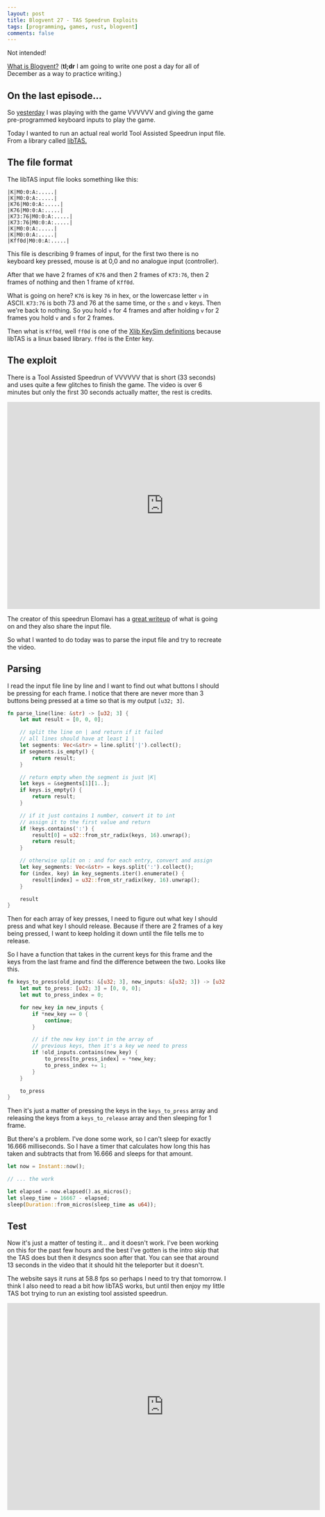 ```yaml
---
layout: post
title: Blogvent 27 - TAS Speedrun Exploits
tags: [programming, games, rust, blogvent]
comments: false
---
```


Not intended!

[What is Blogvent?](/2022-11-27-blogvent-calendar/) (**tl;dr** I am going to write one post a day for all of December as a way to practice writing.)

## On the last episode...

So [yesterday](/2022-12-26-tool-assisted-speedruns/) I was playing with the game VVVVVV and giving the game pre-programmed keyboard inputs to play the game.

Today I wanted to run an actual real world Tool Assisted Speedrun input file. From a library called [libTAS.](https://github.com/clementgallet/libTAS)

## The file format

The libTAS input file looks something like this:

```
|K|M0:0:A:.....|
|K|M0:0:A:.....|
|K76|M0:0:A:.....|
|K76|M0:0:A:.....|
|K73:76|M0:0:A:.....|
|K73:76|M0:0:A:.....|
|K|M0:0:A:.....|
|K|M0:0:A:.....|
|Kff0d|M0:0:A:.....|
```

This file is describing 9 frames of input, for the first two there is no keyboard key pressed, mouse is at 0,0 and no analogue input (controller).

After that we have 2 frames of `K76` and then 2 frames of `K73:76`, then 2 frames of nothing and then 1 frame of `Kff0d`.

What is going on here? `K76` is key `76` in hex, or the lowercase letter `v` in ASCII. `K73:76` is both 73 and 76 at the same time, or the `s` and `v` keys. Then we're back to nothing. So you hold `v` for 4 frames and after holding `v` for 2 frames you hold `v` and `s` for 2 frames.

Then what is `Kff0d`, well `ff0d` is one of the [Xlib KeySim definitions](https://www.cl.cam.ac.uk/~mgk25/ucs/keysymdef.h) because libTAS is a linux based library. `ff0d` is the Enter key.

## The exploit

There is a Tool Assisted Speedrun of VVVVVV that is short (33 seconds) and uses quite a few glitches to finish the game. The video is over 6 minutes but only the first 30 seconds actually matter, the rest is credits.

<iframe src="https://www.youtube.com/embed/4NLI8lS3E48" frameborder="0" allowfullscreen style="position: relative; top: 0; left: 0; width: 720px; height: 476px"></iframe>

The creator of this speedrun Elomavi has a [great writeup](https://tasvideos.org/7329S) of what is going on and they also share the input file. 

So what I wanted to do today was to parse the input file and try to recreate the video.

## Parsing

I read the input file line by line and I want to find out what buttons I should be pressing for each frame. I notice that there are never more than 3 buttons being pressed at a time so that is my output `[u32; 3]`.

```rust
fn parse_line(line: &str) -> [u32; 3] {
    let mut result = [0, 0, 0];

    // split the line on | and return if it failed
    // all lines should have at least 1 |
    let segments: Vec<&str> = line.split('|').collect();
    if segments.is_empty() {
        return result;
    }

    // return empty when the segment is just |K|
    let keys = &segments[1][1..];
    if keys.is_empty() {
        return result;
    }

    // if it just contains 1 number, convert it to int
    // assign it to the first value and return
    if !keys.contains(':') {
        result[0] = u32::from_str_radix(keys, 16).unwrap();
        return result;
    }

    // otherwise split on : and for each entry, convert and assign
    let key_segments: Vec<&str> = keys.split(':').collect();
    for (index, key) in key_segments.iter().enumerate() {
        result[index] = u32::from_str_radix(key, 16).unwrap();
    }

    result
}
```

Then for each array of key presses, I need to figure out what key I should press and what key I should release. Because if there are 2 frames of a key being pressed, I want to keep holding it down until the file tells me to release.

So I have a function that takes in the current keys for this frame and the keys from the last frame and find the difference between the two. Looks like this.

```rust
fn keys_to_press(old_inputs: &[u32; 3], new_inputs: &[u32; 3]) -> [u32; 3] {
    let mut to_press: [u32; 3] = [0, 0, 0];
    let mut to_press_index = 0;

    for new_key in new_inputs {
        if *new_key == 0 {
            continue;
        }

        // if the new key isn't in the array of
        // previous keys, then it's a key we need to press
        if !old_inputs.contains(new_key) {
            to_press[to_press_index] = *new_key;
            to_press_index += 1;
        }
    }

    to_press
}
```

Then it's just a matter of pressing the keys in the `keys_to_press` array and releasing the keys from a `keys_to_release` array and then sleeping for 1 frame.

But there's a problem. I've done some work, so I can't sleep for exactly 16.666 milliseconds. So I have a timer that calculates how long this has taken and subtracts that from 16.666 and sleeps for that amount.

```rust
let now = Instant::now();

// ... the work

let elapsed = now.elapsed().as_micros();
let sleep_time = 16667 - elapsed;
sleep(Duration::from_micros(sleep_time as u64));
```

## Test

Now it's just a matter of testing it... and it doesn't work. I've been working on this for the past few hours and the best I've gotten is the intro skip that the TAS does but then it desyncs soon after that. You can see that around 13 seconds in the video that it should hit the teleporter but it doesn't.

The website says it runs at 58.8 fps so perhaps I need to try that tomorrow. I think I also need to read a bit how libTAS works, but until then enjoy my little TAS bot trying to run an existing tool assisted speedrun.

<iframe src="https://www.youtube.com/embed/qUxbCnMm03A" frameborder="0" allowfullscreen style="position: relative; top: 0; left: 0; width: 720px; height: 476px"></iframe>